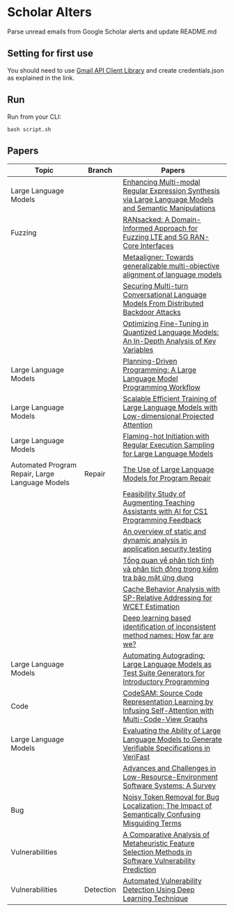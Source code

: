 # Scholar Alters
Parse unread emails from Google Scholar alerts and update README.md

## Setting for first use
You should need to use [Gmail API Client Library](https://developers.google.com/gmail/api/quickstart/python) and create
credentials.json as explained in the link.

## Run
Run from your CLI:
```
bash script.sh
```
## Papers

| Topic | Branch | Papers |
| --- | --- | --- |
| Large Language Models |  | [Enhancing Multi-modal Regular Expression Synthesis via Large Language Models and Semantic Manipulations](https://scholar.google.com/scholar_url?url=https://books.google.com/books%3Fhl%3Dvi%26lr%3D%26id%3DCUUzEQAAQBAJ%26oi%3Dfnd%26pg%3DPA122%26ots%3DPnRYTWEuCj%26sig%3DAscxVFyQbq2-Fan-lbbm4oegVys&hl=vi&sa=X&d=12335896638284874510&ei=zztIZ-znJdyj6rQPg__02QQ&scisig=AFWwaeaH9DABsLHn1ykv839m4pPj&oi=scholaralrt&hist=apJ4fD8AAAAJ:13534924455939102554:AFWwaeZN-y-gtbFtywJ0Xio3nYxl&html=&pos=0&folt=cit) |
| Fuzzing |  | [RANsacked: A Domain-Informed Approach for Fuzzing LTE and 5G RAN-Core Interfaces](https://scholar.google.com/scholar_url?url=https://nathanielbennett.com/publications/ransacked.pdf&hl=en&sa=X&d=11230534430628479900&ei=zztIZ6SlIO6N6rQPkpOokQY&scisig=AFWwaeaIO5HvN--uCUhvqqB6PNRn&oi=scholaralrt&hist=apJ4fD8AAAAJ:11137134570824175991:AFWwaeZJgvZkFmSwNlRigHvrI7d8&html=&pos=0&folt=rel) |
|  |  | [Metaaligner: Towards generalizable multi-objective alignment of language models](https://scholar.google.com/scholar_url?url=https://openreview.net/pdf%3Fid%3DdIVb5C0QFf&hl=en&sa=X&d=13438162666525277483&ei=zztIZ4-jGe3Iy9YPxOOLgAs&scisig=AFWwaeZUV7KhqsVT3QwRCZRb--XN&oi=scholaralrt&hist=apJ4fD8AAAAJ:3096313017463695374:AFWwaeb8R4GEV1B4xk_Cz2b6H7gj&html=&pos=0&folt=rel) |
|  |  | [Securing Multi-turn Conversational Language Models From Distributed Backdoor Attacks](https://scholar.google.com/scholar_url?url=https://aclanthology.org/2024.findings-emnlp.750.pdf&hl=en&sa=X&d=17773788644379744333&ei=zztIZ4-jGe3Iy9YPxOOLgAs&scisig=AFWwaea6kAU5IEYlmp9HMLLJL5ze&oi=scholaralrt&hist=apJ4fD8AAAAJ:3096313017463695374:AFWwaeb8R4GEV1B4xk_Cz2b6H7gj&html=&pos=1&folt=rel) |
|  |  | [Optimizing Fine-Tuning in Quantized Language Models: An In-Depth Analysis of Key Variables](https://scholar.google.com/scholar_url?url=https://cdn.techscience.cn/files/cmc/2024/online/CMC1030/TSP_CMC_57491/TSP_CMC_57491.pdf&hl=en&sa=X&d=10277470820983107259&ei=zztIZ4-jGe3Iy9YPxOOLgAs&scisig=AFWwaeacUBZfirjnzHLCOVZR46jg&oi=scholaralrt&hist=apJ4fD8AAAAJ:3096313017463695374:AFWwaeb8R4GEV1B4xk_Cz2b6H7gj&html=&pos=2&folt=rel) |
| Large Language Models |  | [Planning-Driven Programming: A Large Language Model Programming Workflow](https://scholar.google.com/scholar_url?url=https://arxiv.org/pdf/2411.14503&hl=en&sa=X&d=17678802090317173312&ei=zztIZ4-jGe3Iy9YPxOOLgAs&scisig=AFWwaebyL9oTDNQW-bU_DPPEdxZY&oi=scholaralrt&hist=apJ4fD8AAAAJ:3096313017463695374:AFWwaeb8R4GEV1B4xk_Cz2b6H7gj&html=&pos=3&folt=rel) |
| Large Language Models |  | [Scalable Efficient Training of Large Language Models with Low-dimensional Projected Attention](https://scholar.google.com/scholar_url?url=https://arxiv.org/pdf/2411.02063&hl=en&sa=X&d=11598431771733194121&ei=zztIZ4-jGe3Iy9YPxOOLgAs&scisig=AFWwaeYDwJN2F3ZIMRF_Ewl77sfi&oi=scholaralrt&hist=apJ4fD8AAAAJ:3096313017463695374:AFWwaeb8R4GEV1B4xk_Cz2b6H7gj&html=&pos=4&folt=rel) |
| Large Language Models |  | [Flaming-hot Initiation with Regular Execution Sampling for Large Language Models](https://scholar.google.com/scholar_url?url=https://arxiv.org/pdf/2410.21236&hl=en&sa=X&d=12487564738628077707&ei=zztIZ4-jGe3Iy9YPxOOLgAs&scisig=AFWwaeYv1HknGWrItJ7bWSuEcmLd&oi=scholaralrt&hist=apJ4fD8AAAAJ:3096313017463695374:AFWwaeb8R4GEV1B4xk_Cz2b6H7gj&html=&pos=5&folt=rel) |
| Automated Program Repair, Large Language Models | Repair | [The Use of Large Language Models for Program Repair](https://scholar.google.com/scholar_url?url=https://www.sciencedirect.com/science/article/pii/S092054892400120X&hl=en&sa=X&d=2877162350479852577&ei=zztIZ7rYGuG86rQP-4Db8Qo&scisig=AFWwaeZwisiNl6B1biOevkHsPHnZ&oi=scholaralrt&hist=apJ4fD8AAAAJ:4465730527138788254:AFWwaebhnVuF-27TSh32-dm_KGTR&html=&pos=0&folt=cit) |
|  |  | [Feasibility Study of Augmenting Teaching Assistants with AI for CS1 Programming Feedback](https://scholar.google.com/scholar_url?url=https://www.comp.nus.edu.sg/~bleong/publications/sigcse25-AI-augmented%2520TAs.pdf&hl=en&sa=X&d=2756016194690611487&ei=zztIZ-6DHJWA6rQP1pi44Ao&scisig=AFWwaeZqOHaoY2b_JDR5YDljFwiv&oi=scholaralrt&hist=apJ4fD8AAAAJ:5778505219825515303:AFWwaeaDDOggOneW-z6K3HLjAzuP&html=&pos=1&folt=cit) |
|  |  | [An overview of static and dynamic analysis in application security testing](https://scholar.google.com/scholar_url?url=https://www.researchgate.net/profile/Ta-Thanh/publication/386055131_An_overview_of_static_and_dynamic_analysis_in_application_security_testing/links/6741883227661f7ae6655f71/An-overview-of-static-and-dynamic-analysis-in-application-security-testing.pdf&hl=en&sa=X&d=4023162441099783795&ei=zztIZ-6DHJWA6rQP1pi44Ao&scisig=AFWwaeafSuNM8QD9KX7_vBytrSbG&oi=scholaralrt&hist=apJ4fD8AAAAJ:5778505219825515303:AFWwaeaDDOggOneW-z6K3HLjAzuP&html=&pos=2&folt=cit) |
|  |  | [Tổng quan về phân tích tĩnh và phân tích động trong kiểm tra bảo mật ứng dụng](https://scholar.google.com/scholar_url?url=https://en.jmst.info/index.php/jmst/article/view/1271&hl=en&sa=X&d=3881975048117757108&ei=zztIZ-6DHJWA6rQP1pi44Ao&scisig=AFWwaeawzYduryUgr102SDykrHk-&oi=scholaralrt&hist=apJ4fD8AAAAJ:5778505219825515303:AFWwaeaDDOggOneW-z6K3HLjAzuP&html=&pos=3&folt=cit) |
|  |  | [Cache Behavior Analysis with SP-Relative Addressing for WCET Estimation](https://scholar.google.com/scholar_url?url=https://books.google.com/books%3Fhl%3Den%26lr%3Dlang_en%26id%3DCUUzEQAAQBAJ%26oi%3Dfnd%26pg%3DPA256%26ots%3DPnRYTWEuCj%26sig%3DZBiYZhH9WqghU6DXh3la7LgaAuA&hl=en&sa=X&d=2868009125374247727&ei=zztIZ-6DHJWA6rQP1pi44Ao&scisig=AFWwaeaSTafbhTj9Pv-nrH7o5tkB&oi=scholaralrt&hist=apJ4fD8AAAAJ:5778505219825515303:AFWwaeaDDOggOneW-z6K3HLjAzuP&html=&pos=4&folt=cit) |
|  |  | [Deep learning based identification of inconsistent method names: How far are we?](https://scholar.google.com/scholar_url?url=https://link.springer.com/article/10.1007/s10664-024-10592-z&hl=vi&sa=X&d=12470259254157346909&ei=zztIZ8CuJKOx6rQPlsqjuA0&scisig=AFWwaebJfLcEiWKxFrMErNsfnnqY&oi=scholaralrt&hist=apJ4fD8AAAAJ:11724652424841979500:AFWwaeb06hHZ-3j7Bb1sOMTsP9ed&html=&pos=0&folt=cit) |
| Large Language Models |  | [Automating Autograding: Large Language Models as Test Suite Generators for Introductory Programming](https://scholar.google.com/scholar_url?url=https://arxiv.org/pdf/2411.09261&hl=vi&sa=X&d=6181571301321477067&ei=zztIZ_vJKK-Wy9YP1oK3mAc&scisig=AFWwaeaVELmq1VetkGnb2jV9fgGP&oi=scholaralrt&hist=apJ4fD8AAAAJ:16065687014273664109:AFWwaeYpvD7V4gPm0ywHhNT6YvSk&html=&pos=0&folt=rel) |
| Code |  | [CodeSAM: Source Code Representation Learning by Infusing Self-Attention with Multi-Code-View Graphs](https://scholar.google.com/scholar_url?url=https://arxiv.org/pdf/2411.14611&hl=vi&sa=X&d=13867483807898179782&ei=zztIZ5HaIcGq6rQPy9O3-Q4&scisig=AFWwaebiZtxrljH7Ttw4tkNaGdTr&oi=scholaralrt&hist=apJ4fD8AAAAJ:11355862984917483435:AFWwaeZvT_NNWQMu4_zZrEW644gW&html=&pos=0&folt=rel) |
| Large Language Models |  | [Evaluating the Ability of Large Language Models to Generate Verifiable Specifications in VeriFast](https://scholar.google.com/scholar_url?url=https://arxiv.org/pdf/2411.02318&hl=vi&sa=X&d=10034804974603263982&ei=zztIZ5HaIcGq6rQPy9O3-Q4&scisig=AFWwaeZs2jOy6DAX2NDUak8cYXBH&oi=scholaralrt&hist=apJ4fD8AAAAJ:11355862984917483435:AFWwaeZvT_NNWQMu4_zZrEW644gW&html=&pos=1&folt=rel) |
|  |  | [Advances and Challenges in Low-Resource-Environment Software Systems: A Survey](https://scholar.google.com/scholar_url?url=https://www.mdpi.com/2227-9709/11/4/90&hl=en&sa=X&d=16814234341115901860&ei=zztIZ8uMI9XEy9YPj_u7kA4&scisig=AFWwaeaJIJ0rDOhGxzjzpNmczMy-&oi=scholaralrt&hist=apJ4fD8AAAAJ:11486195984023826531:AFWwaebYo-fw1j0PJswL-CdomZqY&html=&pos=0&folt=cit) |
| Bug |  | [Noisy Token Removal for Bug Localization: The Impact of Semantically Confusing Misguiding Terms](https://scholar.google.com/scholar_url?url=https://ieeexplore.ieee.org/iel8/6287639/6514899/10755074.pdf&hl=en&sa=X&d=10773010267169856531&ei=zztIZ4_THcCI6rQPnq62wQE&scisig=AFWwaeankZAX338kBHA_pap4vbjr&oi=scholaralrt&hist=apJ4fD8AAAAJ:8900472388513427833:AFWwaeZM7Y6I9R2ROVLnk31jdyVz&html=&pos=0&folt=rel) |
| Vulnerabilities |  | [A Comparative Analysis of Metaheuristic Feature Selection Methods in Software Vulnerability Prediction](https://scholar.google.com/scholar_url?url=https://www.e-informatyka.pl/EISEJ/papers/2025/1/3/eInformatica2025Art03.pdf&hl=en&sa=X&d=3160243664379070498&ei=zztIZ5ObJ-G86rQP-4Db8Qo&scisig=AFWwaeauAGAml6k4SGXZf0M-yp3T&oi=scholaralrt&hist=apJ4fD8AAAAJ:15725322226479601129:AFWwaeYp-8wbw5OHTjoCHLP43E0V&html=&pos=0&folt=rel) |
| Vulnerabilities | Detection | [Automated Vulnerability Detection Using Deep Learning Technique](https://scholar.google.com/scholar_url?url=https://arxiv.org/pdf/2410.21968&hl=en&sa=X&d=15933333726158545780&ei=zztIZ5ObJ-G86rQP-4Db8Qo&scisig=AFWwaeZ4CZrfEvMe5M5Ovm-lBTrq&oi=scholaralrt&hist=apJ4fD8AAAAJ:15725322226479601129:AFWwaeYp-8wbw5OHTjoCHLP43E0V&html=&pos=1&folt=rel) |
